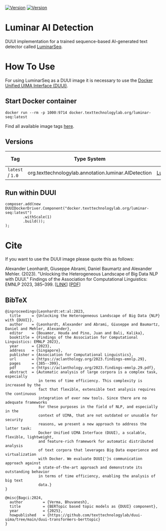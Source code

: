 [![Version](https://img.shields.io/static/v1?label=Python&message=3.12&color=green)]()
[![Version](https://img.shields.io/static/v1?label=Torch&message=2.3.0&color=red)]()

# Luminar AI Detection

DUUI implementation for a trained sequence-based AI-generated text detector called [LuminarSeq](https://huggingface.co/TheItCrOw/LuminarSeq). 

# How To Use

For using LuminarSeq as a DUUI image it is necessary to use the [Docker Unified UIMA Interface (DUUI)](https://github.com/texttechnologylab/DockerUnifiedUIMAInterface).


## Start Docker container

```
docker run --rm -p 1000:9714 docker.texttechnologylab.org/luminar-seq:latest
```

Find all available image tags [here](https://docker.texttechnologylab.org/v2/luminar-seq/tags/list).

## Versions

| Tag            | Type System                                                                                                                   | Model                                                                    | Training Data                                                    |
|----------------|-------------------------------------------------------------------------------------------------------------------------------|--------------------------------------------------------------------------|------------------------------------------------------------------|
| `latest` / `1.0` | org.texttechnologylab.annotation.luminar.AIDetection | [LuminarSeq](https://huggingface.co/b-verma/BERTopic_ML-ArXiv-Abstracts) | [MAGE](https://huggingface.co/datasets/TheItCrOw/MAGE) |

## Run within DUUI

```
composer.add(new DUUIDockerDriver.Component("docker.texttechnologylab.org/luminar-seq:latest")
        .withScale(1)
        .build());
);
```

# Cite

If you want to use the DUUI image please quote this as follows:

Alexander Leonhardt, Giuseppe Abrami, Daniel Baumartz and Alexander Mehler. (2023). "Unlocking the Heterogeneous Landscape of Big Data NLP with DUUI." Findings of the Association for Computational Linguistics: EMNLP 2023, 385–399. [[LINK](https://aclanthology.org/2023.findings-emnlp.29)] [[PDF](https://aclanthology.org/2023.findings-emnlp.29.pdf)] 

## BibTeX

```
@inproceedings{Leonhardt:et:al:2023,
  title     = {Unlocking the Heterogeneous Landscape of Big Data {NLP} with {DUUI}},
  author    = {Leonhardt, Alexander and Abrami, Giuseppe and Baumartz, Daniel and Mehler, Alexander},
  editor    = {Bouamor, Houda and Pino, Juan and Bali, Kalika},
  booktitle = {Findings of the Association for Computational Linguistics: EMNLP 2023},
  year      = {2023},
  address   = {Singapore},
  publisher = {Association for Computational Linguistics},
  url       = {https://aclanthology.org/2023.findings-emnlp.29},
  pages     = {385--399},
  pdf       = {https://aclanthology.org/2023.findings-emnlp.29.pdf},
  abstract  = {Automatic analysis of large corpora is a complex task, especially
               in terms of time efficiency. This complexity is increased by the
               fact that flexible, extensible text analysis requires the continuous
               integration of ever new tools. Since there are no adequate frameworks
               for these purposes in the field of NLP, and especially in the
               context of UIMA, that are not outdated or unusable for security
               reasons, we present a new approach to address the latter task:
               Docker Unified UIMA Interface (DUUI), a scalable, flexible, lightweight,
               and feature-rich framework for automatic distributed analysis
               of text corpora that leverages Big Data experience and virtualization
               with Docker. We evaluate DUUI{'}s communication approach against
               a state-of-the-art approach and demonstrate its outstanding behavior
               in terms of time efficiency, enabling the analysis of big text
               data.}
}

@misc{Bagci:2024,
  author         = {Verma, Bhuvanesh},
  title          = {BERTopic based topic models as {DUUI} component},
  year           = {2025},
  howpublished   = {https://github.com/texttechnologylab/duui-uima/tree/main/duui-transformers-berttopic}
}

```
